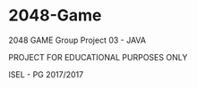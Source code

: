 # 2048-Game
2048 GAME
Group Project 03 - JAVA

PROJECT FOR EDUCATIONAL PURPOSES ONLY

ISEL - PG 2017/2017
